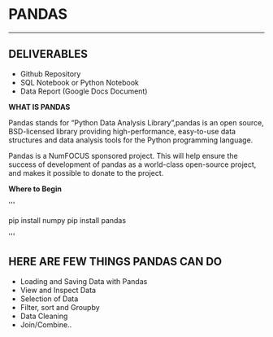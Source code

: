 # PANDAS
-------
DELIVERABLES
---------
* Github Repository
* SQL Notebook or Python Notebook
* Data Report (Google Docs Document) 

**WHAT IS PANDAS**

Pandas stands for “Python Data Analysis Library”,pandas is an open source, BSD-licensed library providing high-performance, easy-to-use data structures and data analysis tools for the Python programming language.

Pandas is a NumFOCUS sponsored project. This will help ensure the success of development of pandas as a world-class open-source project, and makes it possible to donate to the project.

**Where to Begin**

'''

pip install numpy
pip install pandas

'''

HERE ARE FEW THINGS PANDAS CAN DO
-------------------------------------
* Loading and Saving Data with Pandas
* View and Inspect Data
* Selection of Data
* Filter, sort and Groupby
* Data Cleaning
* Join/Combine..
